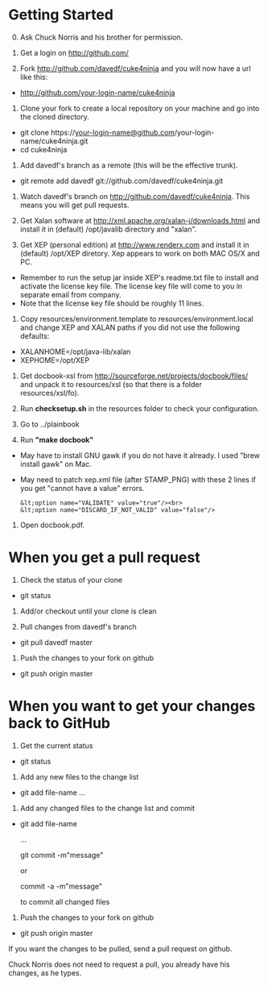 Getting Started
===============

 0. Ask Chuck Norris and his brother for permission.

 1. Get a login on http://github.com/

 1. Fork http://github.com/davedf/cuke4ninja and you will now have a url like this:
  * http://github.com/your-login-name/cuke4ninja

 1. Clone your fork to create a local repository on your machine and go into the cloned directory.
  * git clone https://your-login-name@github.com/your-login-name/cuke4ninja.git
  * cd cuke4ninja

 1. Add davedf's branch as a remote (this will be the effective trunk).
  * git remote add davedf git://github.com/davedf/cuke4ninja.git

 1. Watch davedf's branch on http://github.com/davedf/cuke4ninja.
    This means you will get pull requests.

 1. Get Xalan software at http://xml.apache.org/xalan-j/downloads.html and install it in (default) /opt/javalib directory and "xalan".

 1. Get XEP (personal edition) at http://www.renderx.com and install it in (default) /opt/XEP diretory. Xep appears to work on both MAC OS/X and PC.
  * Remember to run the setup jar inside XEP's readme.txt file to install and activate the license key file. The license key file will come to you in separate email from company.
  * Note that the license key file should be roughly 11 lines.

 1. Copy resources/environment.template to resources/environment.local and change XEP and XALAN paths if you did not use the following defaults:
  * XALANHOME=/opt/java-lib/xalan
  * XEPHOME=/opt/XEP

 1. Get docbook-xsl from http://sourceforge.net/projects/docbook/files/ and unpack it to resources/xsl (so that there is a folder resources/xsl/fo).

 1. Run **checksetup.sh** in the resources folder to check your configuration.

 1. Go to ../plainbook

 1. Run **"make docbook"**
  * May have to install GNU gawk if you do not have it already. I used "brew install gawk" on Mac.
  * May need to patch xep.xml file (after STAMP_PNG) with these 2 lines if you get "cannot have a value" errors.

        &lt;option name="VALIDATE" value="true"/><br>
        &lt;option name="DISCARD_IF_NOT_VALID" value="false"/>


 1. Open docbook.pdf.

When you get a pull request
===========================

 1. Check the status of your clone
  * git status

 1. Add/or checkout until your clone is clean

 1. Pull changes from davedf's branch
  * git pull davedf master

 1. Push the changes to your fork on github
  * git push origin master


When you want to get your changes back to GitHub
================================================

 1. Get the current status
  * git status

 1. Add any new files to the change list
  * git add file-name ...

 1. Add any changed files to the change list and commit
  * git add file-name

    ...

    git commit -m"message"

    or

    commit -a -m"message"

    to commit all changed files

 1. Push the changes to your fork on github
  * git push origin master

If you want the changes to be pulled, send a pull request on github.

Chuck Norris does not need to request a pull, you already have his changes, as he types.

